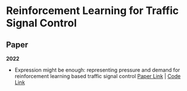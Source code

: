 # Reinforcement Learning for Traffic Signal Control

## Paper

**2022**
- Expression might be enough: representing pressure and demand for reinforcement learning based traffic signal control [Paper Link](https://proceedings.mlr.press/v162/zhang22ah/zhang22ah.pdf) | [Code Link](https://github.com/LiangZhang1996/Advanced_XLight?tab=readme-ov-file)
